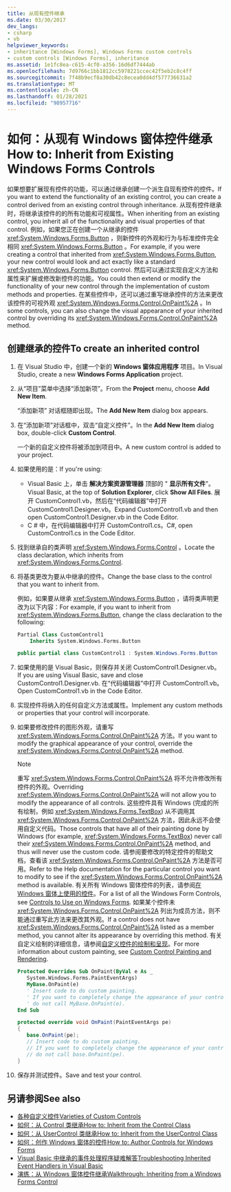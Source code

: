 ```yaml
---
title: 从现有控件继承
ms.date: 03/30/2017
dev_langs:
- csharp
- vb
helpviewer_keywords:
- inheritance [Windows Forms], Windows Forms custom controls
- custom controls [Windows Forms], inheritance
ms.assetid: 1e1fc8ea-c615-4cf0-a356-16d6df7444ab
ms.openlocfilehash: 7d9766c1bb1812cc5978221ccec42f5eb2c8c4ff
ms.sourcegitcommit: 7f48b9ecf8a30db42c8ecea0dd4df577736631a2
ms.translationtype: MT
ms.contentlocale: zh-CN
ms.lasthandoff: 01/28/2021
ms.locfileid: "98957716"
---
```

# <a name="how-to-inherit-from-existing-windows-forms-controls"></a><span data-ttu-id="5b035-102">如何：从现有 Windows 窗体控件继承</span><span class="sxs-lookup"><span data-stu-id="5b035-102">How to: Inherit from Existing Windows Forms Controls</span></span>

<span data-ttu-id="5b035-103">如果想要扩展现有控件的功能，可以通过继承创建一个派生自现有控件的控件。</span><span class="sxs-lookup"><span data-stu-id="5b035-103">If you want to extend the functionality of an existing control, you can create a control derived from an existing control through inheritance.</span></span> <span data-ttu-id="5b035-104">从现有控件继承时，将继承该控件的的所有功能和可视属性。</span><span class="sxs-lookup"><span data-stu-id="5b035-104">When inheriting from an existing control, you inherit all of the functionality and visual properties of that control.</span></span> <span data-ttu-id="5b035-105">例如，如果您正在创建一个从继承的控件 <xref:System.Windows.Forms.Button> ，则新控件的外观和行为与标准控件完全相同 <xref:System.Windows.Forms.Button> 。</span><span class="sxs-lookup"><span data-stu-id="5b035-105">For example, if you were creating a control that inherited from <xref:System.Windows.Forms.Button>, your new control would look and act exactly like a standard <xref:System.Windows.Forms.Button> control.</span></span> <span data-ttu-id="5b035-106">然后可以通过实现自定义方法和属性来扩展或修改新控件的功能。</span><span class="sxs-lookup"><span data-stu-id="5b035-106">You could then extend or modify the functionality of your new control through the implementation of custom methods and properties.</span></span> <span data-ttu-id="5b035-107">在某些控件中，还可以通过重写继承控件的方法来更改该控件的可视外观 <xref:System.Windows.Forms.Control.OnPaint%2A> 。</span><span class="sxs-lookup"><span data-stu-id="5b035-107">In some controls, you can also change the visual appearance of your inherited control by overriding its <xref:System.Windows.Forms.Control.OnPaint%2A> method.</span></span>

## <a name="to-create-an-inherited-control"></a><span data-ttu-id="5b035-108">创建继承的控件</span><span class="sxs-lookup"><span data-stu-id="5b035-108">To create an inherited control</span></span>

1. <span data-ttu-id="5b035-109">在 Visual Studio 中，创建一个新的 **Windows 窗体应用程序** 项目。</span><span class="sxs-lookup"><span data-stu-id="5b035-109">In Visual Studio, create a new **Windows Forms Application** project.</span></span>

1. <span data-ttu-id="5b035-110">从“项目”菜单中选择“添加新项”。</span><span class="sxs-lookup"><span data-stu-id="5b035-110">From the **Project** menu, choose **Add New Item**.</span></span>

    <span data-ttu-id="5b035-111">“添加新项”  对话框随即出现。</span><span class="sxs-lookup"><span data-stu-id="5b035-111">The **Add New Item** dialog box appears.</span></span>

1. <span data-ttu-id="5b035-112">在“添加新项”对话框中，双击“自定义控件”。</span><span class="sxs-lookup"><span data-stu-id="5b035-112">In the **Add New Item** dialog box, double-click **Custom Control**.</span></span>

    <span data-ttu-id="5b035-113">一个新的自定义控件将被添加到项目中。</span><span class="sxs-lookup"><span data-stu-id="5b035-113">A new custom control is added to your project.</span></span>

1. <span data-ttu-id="5b035-114">如果使用的是：</span><span class="sxs-lookup"><span data-stu-id="5b035-114">If you're using:</span></span>

    - <span data-ttu-id="5b035-115">Visual Basic 上，单击 **解决方案资源管理器** 顶部的 " **显示所有文件**"。</span><span class="sxs-lookup"><span data-stu-id="5b035-115">Visual Basic, at the top of **Solution Explorer**, click **Show All Files**.</span></span> <span data-ttu-id="5b035-116">展开 CustomControl1.vb，然后在“代码编辑器”中打开 CustomControl1.Designer.vb。</span><span class="sxs-lookup"><span data-stu-id="5b035-116">Expand CustomControl1.vb and then open CustomControl1.Designer.vb in the Code Editor.</span></span>
    - <span data-ttu-id="5b035-117">C # 中，在代码编辑器中打开 CustomControl1.cs。</span><span class="sxs-lookup"><span data-stu-id="5b035-117">C#, open CustomControl1.cs in the Code Editor.</span></span>

1. <span data-ttu-id="5b035-118">找到继承自的类声明 <xref:System.Windows.Forms.Control> 。</span><span class="sxs-lookup"><span data-stu-id="5b035-118">Locate the class declaration, which inherits from <xref:System.Windows.Forms.Control>.</span></span>

1. <span data-ttu-id="5b035-119">将基类更改为要从中继承的控件。</span><span class="sxs-lookup"><span data-stu-id="5b035-119">Change the base class to the control that you want to inherit from.</span></span>

     <span data-ttu-id="5b035-120">例如，如果要从继承 <xref:System.Windows.Forms.Button> ，请将类声明更改为以下内容：</span><span class="sxs-lookup"><span data-stu-id="5b035-120">For example, if you want to inherit from <xref:System.Windows.Forms.Button>, change the class declaration to the following:</span></span>

    ```vb
    Partial Class CustomControl1
        Inherits System.Windows.Forms.Button
    ```

    ```csharp
    public partial class CustomControl1 : System.Windows.Forms.Button
    ```

1. <span data-ttu-id="5b035-121">如果使用的是 Visual Basic，则保存并关闭 CustomControl1.Designer.vb。</span><span class="sxs-lookup"><span data-stu-id="5b035-121">If you are using Visual Basic, save and close CustomControl1.Designer.vb.</span></span> <span data-ttu-id="5b035-122">在“代码编辑器”中打开 CustomControl1.vb。</span><span class="sxs-lookup"><span data-stu-id="5b035-122">Open CustomControl1.vb in the Code Editor.</span></span>

1. <span data-ttu-id="5b035-123">实现控件将纳入的任何自定义方法或属性。</span><span class="sxs-lookup"><span data-stu-id="5b035-123">Implement any custom methods or properties that your control will incorporate.</span></span>

1. <span data-ttu-id="5b035-124">如果要修改控件的图形外观，请重写 <xref:System.Windows.Forms.Control.OnPaint%2A> 方法。</span><span class="sxs-lookup"><span data-stu-id="5b035-124">If you want to modify the graphical appearance of your control, override the <xref:System.Windows.Forms.Control.OnPaint%2A> method.</span></span>

    > [!NOTE]
    > <span data-ttu-id="5b035-125">重写 <xref:System.Windows.Forms.Control.OnPaint%2A> 将不允许修改所有控件的外观。</span><span class="sxs-lookup"><span data-stu-id="5b035-125">Overriding <xref:System.Windows.Forms.Control.OnPaint%2A> will not allow you to modify the appearance of all controls.</span></span> <span data-ttu-id="5b035-126">这些控件具有 Windows (完成的所有绘制，例如 <xref:System.Windows.Forms.TextBox>) 从不调用其 <xref:System.Windows.Forms.Control.OnPaint%2A> 方法，因此永远不会使用自定义代码。</span><span class="sxs-lookup"><span data-stu-id="5b035-126">Those controls that have all of their painting done by Windows (for example, <xref:System.Windows.Forms.TextBox>) never call their <xref:System.Windows.Forms.Control.OnPaint%2A> method, and thus will never use the custom code.</span></span> <span data-ttu-id="5b035-127">请参阅要修改的特定控件的帮助文档，查看该 <xref:System.Windows.Forms.Control.OnPaint%2A> 方法是否可用。</span><span class="sxs-lookup"><span data-stu-id="5b035-127">Refer to the Help documentation for the particular control you want to modify to see if the <xref:System.Windows.Forms.Control.OnPaint%2A> method is available.</span></span> <span data-ttu-id="5b035-128">有关所有 Windows 窗体控件的列表，请参阅[在 Windows 窗体上使用的控件](controls-to-use-on-windows-forms.md)。</span><span class="sxs-lookup"><span data-stu-id="5b035-128">For a list of all the Windows Form Controls, see [Controls to Use on Windows Forms](controls-to-use-on-windows-forms.md).</span></span> <span data-ttu-id="5b035-129">如果某个控件未 <xref:System.Windows.Forms.Control.OnPaint%2A> 列出为成员方法，则不能通过重写此方法来更改其外观。</span><span class="sxs-lookup"><span data-stu-id="5b035-129">If a control does not have <xref:System.Windows.Forms.Control.OnPaint%2A> listed as a member method, you cannot alter its appearance by overriding this method.</span></span> <span data-ttu-id="5b035-130">有关自定义绘制的详细信息，请参阅[自定义控件的绘制和呈现](custom-control-painting-and-rendering.md)。</span><span class="sxs-lookup"><span data-stu-id="5b035-130">For more information about custom painting, see [Custom Control Painting and Rendering](custom-control-painting-and-rendering.md).</span></span>

    ```vb
    Protected Overrides Sub OnPaint(ByVal e As _
       System.Windows.Forms.PaintEventArgs)
       MyBase.OnPaint(e)
       ' Insert code to do custom painting.
       ' If you want to completely change the appearance of your control,
       ' do not call MyBase.OnPaint(e).
    End Sub
    ```

    ```csharp
    protected override void OnPaint(PaintEventArgs pe)
    {
       base.OnPaint(pe);
       // Insert code to do custom painting.
       // If you want to completely change the appearance of your control,
       // do not call base.OnPaint(pe).
    }
    ```

1. <span data-ttu-id="5b035-131">保存并测试控件。</span><span class="sxs-lookup"><span data-stu-id="5b035-131">Save and test your control.</span></span>

## <a name="see-also"></a><span data-ttu-id="5b035-132">另请参阅</span><span class="sxs-lookup"><span data-stu-id="5b035-132">See also</span></span>

- [<span data-ttu-id="5b035-133">各种自定义控件</span><span class="sxs-lookup"><span data-stu-id="5b035-133">Varieties of Custom Controls</span></span>](varieties-of-custom-controls.md)
- [<span data-ttu-id="5b035-134">如何：从 Control 类继承</span><span class="sxs-lookup"><span data-stu-id="5b035-134">How to: Inherit from the Control Class</span></span>](how-to-inherit-from-the-control-class.md)
- [<span data-ttu-id="5b035-135">如何：从 UserControl 类继承</span><span class="sxs-lookup"><span data-stu-id="5b035-135">How to: Inherit from the UserControl Class</span></span>](how-to-inherit-from-the-usercontrol-class.md)
- [<span data-ttu-id="5b035-136">如何：创作 Windows 窗体的控件</span><span class="sxs-lookup"><span data-stu-id="5b035-136">How to: Author Controls for Windows Forms</span></span>](how-to-author-controls-for-windows-forms.md)
- [<span data-ttu-id="5b035-137">Visual Basic 中继承的事件处理程序疑难解答</span><span class="sxs-lookup"><span data-stu-id="5b035-137">Troubleshooting Inherited Event Handlers in Visual Basic</span></span>](/dotnet/visual-basic/programming-guide/language-features/events/troubleshooting-inherited-event-handlers)
- [<span data-ttu-id="5b035-138">演练：从 Windows 窗体控件继承</span><span class="sxs-lookup"><span data-stu-id="5b035-138">Walkthrough: Inheriting from a Windows Forms Control</span></span>](walkthrough-inheriting-from-a-windows-forms-control-with-visual-csharp.md)
